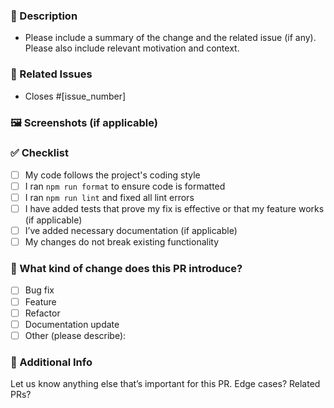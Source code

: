 ### 📕 Description

- Please include a summary of the change and the related issue (if any). Please also include relevant motivation and context.

### 🔗 Related Issues

- Closes #[issue_number]

### 🖼️ Screenshots (if applicable)

### ✅ Checklist

- [ ] My code follows the project's coding style
- [ ] I ran `npm run format` to ensure code is formatted
- [ ] I ran `npm run lint` and fixed all lint errors
- [ ] I have added tests that prove my fix is effective or that my feature works (if applicable)
- [ ] I’ve added necessary documentation (if applicable)
- [ ] My changes do not break existing functionality

### 🧪 What kind of change does this PR introduce?

- [ ] Bug fix
- [ ] Feature
- [ ] Refactor
- [ ] Documentation update
- [ ] Other (please describe):

### 💬 Additional Info

Let us know anything else that’s important for this PR. Edge cases? Related PRs?
